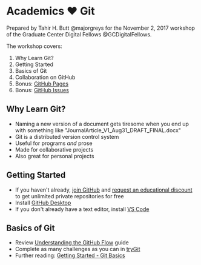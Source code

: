 # Academics :heart: Git

Prepared by Tahir H. Butt @majorgreys for the November 2, 2017 workshop of
the Graduate Center Digital Fellows @GCDigitalFellows.

The workshop covers:

1. Why Learn Git?
2. Getting Started
3. Basics of Git
4. Collaboration on GitHub
5. Bonus: [GitHub Pages](https://guides.github.com/features/pages/)
6. Bonus: [GitHub Issues](https://guides.github.com/features/issues/)

## Why Learn Git?

- Naming a new version of a document gets tiresome when you end up with
  something like "JournalArticle_V1_Aug31_DRAFT_FINAL.docx"
- Git is a distributed version control system
- Useful for programs *and* prose
- Made for collaborative projects 
- Also great for personal projects

## Getting Started

- If you haven't already, [join GitHub](https://github.com/join) and [request
  an educational discount](https://education.github.com/discount_requests/new) to get unlimited private repositories for free
- Install [GitHub Desktop](https://desktop.github.com/) 
- If you don't already have a text editor, install [VS Code](https://code.visualstudio.com/)

## Basics of Git

- Review [Understanding the GitHub Flow](https://guides.github.com/introduction/flow/) guide
- Complete as many challenges as you can in [tryGit](https://try.github.io/)
- Further reading: [Getting Started - Git Basics](https://git-scm.com/book/en/v2/Getting-Started-Git-Basics)
